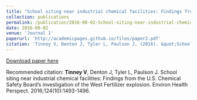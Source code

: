```yaml
---
title: "School siting near industrial chemical facilities: Findings from the U.S. Chemical Safety Board’s investigation of the West Fertilizer explosion"
collection: publications
permalink: /publication/2016-08-02-School-siting-near-industrial-chemical-facilities:-Findings-from-the-U.S.-Chemical-Safety-Board’s-investigation-of-the-West-Fertilizer-explosion
date: 2016-08-02
venue: 'Journal 1'
paperurl: 'http://academicpages.github.io/files/paper2.pdf'
citation: 'Tinney V, Denton J, Tyler L, Paulson J. (2016). &quot;School siting near industrial chemical facilities: Findings from the U.S. Chemical Safety Board’s investigation of the West Fertilizer explosion.&quot; <i>Environ Health Perspect</i>. 124(10):1493-1496.'
---
```

[Download paper here](https://www.ncbi.nlm.nih.gov/pmc/articles/PMC5047761/)

Recommended citation: **Tinney V**, Denton J, Tyler L, Paulson J. School siting near industrial chemical facilities: Findings from the U.S. Chemical Safety Board’s investigation of the West Fertilizer explosion. Environ Health Perspect. 2016;124(10):1493-1496.
